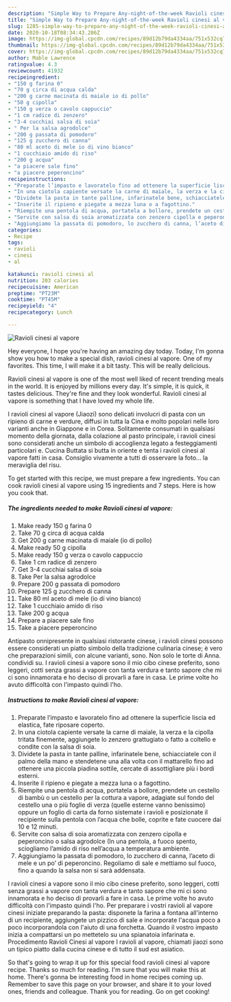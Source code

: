 ```yaml
---
description: "Simple Way to Prepare Any-night-of-the-week Ravioli cinesi al vapore"
title: "Simple Way to Prepare Any-night-of-the-week Ravioli cinesi al vapore"
slug: 1285-simple-way-to-prepare-any-night-of-the-week-ravioli-cinesi-al-vapore
date: 2020-10-18T08:34:43.286Z
image: https://img-global.cpcdn.com/recipes/89d12b79da4334aa/751x532cq70/ravioli-cinesi-al-vapore-recipe-main-photo.jpg
thumbnail: https://img-global.cpcdn.com/recipes/89d12b79da4334aa/751x532cq70/ravioli-cinesi-al-vapore-recipe-main-photo.jpg
cover: https://img-global.cpcdn.com/recipes/89d12b79da4334aa/751x532cq70/ravioli-cinesi-al-vapore-recipe-main-photo.jpg
author: Mable Lawrence
ratingvalue: 4.3
reviewcount: 41932
recipeingredient:
- "150 g farina 0"
- "70 g circa di acqua calda"
- "200 g carne macinata di maiale io di pollo"
- "50 g cipolla"
- "150 g verza o cavolo cappuccio"
- "1 cm radice di zenzero"
- "3-4 cucchiai salsa di soia"
- " Per la salsa agrodolce"
- "200 g passata di pomodoro"
- "125 g zucchero di canna"
- "80 ml aceto di mele io di vino bianco"
- "1 cucchiaio amido di riso"
- "200 g acqua"
- "a piacere sale fino"
- "a piacere peperoncino"
recipeinstructions:
- "Preparate l’impasto e lavoratelo fino ad ottenere la superficie liscia ed elastica, fate riposare coperto."
- "In una ciotola capiente versate la carne di maiale, la verza e la cipolla tritata finemente, aggiungete lo zenzero grattugiato o fatto a coltello e condite con la salsa di soia."
- "Dividete la pasta in tante palline, infarinatele bene, schiacciatele con il palmo della mano e stendetene una alla volta con il mattarello fino ad ottenere una piccola piadina sottile, cercate di assottigliare più i bordi esterni."
- "Inserite il ripieno e piegate a mezza luna o a fagottino."
- "Riempite una pentola di acqua, portatela a bollore, prendete un cestello di bambù o un cestello per la cottura a vapore, adagiate sul fondo del cestello una o più foglie di verza (quelle esterne vanno benissimo) oppure un foglio di carta da forno sistemate i ravioli e posizionate il recipiente sulla pentola con l’acqua che bolle, coprite e fate cuocere dai 10 e 12 minuti."
- "Servite con salsa di soia aromatizzata con zenzero cipolla e peperoncino o salsa agrodolce (In una pentola, a fuoco spento, sciogliamo l’amido di riso nell’acqua a temperatura ambiente."
- "Aggiungiamo la passata di pomodoro, lo zucchero di canna, l’aceto di mele e un po’ di peperoncino. Regoliamo di sale e mettiamo sul fuoco, fino a quando la salsa non si sarà addensata."
categories:
- Recipe
tags:
- ravioli
- cinesi
- al

katakunci: ravioli cinesi al 
nutrition: 203 calories
recipecuisine: American
preptime: "PT23M"
cooktime: "PT45M"
recipeyield: "4"
recipecategory: Lunch

---
```



![Ravioli cinesi al vapore](https://img-global.cpcdn.com/recipes/89d12b79da4334aa/751x532cq70/ravioli-cinesi-al-vapore-recipe-main-photo.jpg)

Hey everyone, I hope you're having an amazing day today. Today, I'm gonna show you how to make a special dish, ravioli cinesi al vapore. One of my favorites. This time, I will make it a bit tasty. This will be really delicious.

Ravioli cinesi al vapore is one of the most well liked of recent trending meals in the world. It is enjoyed by millions every day. It's simple, it is quick, it tastes delicious. They're fine and they look wonderful. Ravioli cinesi al vapore is something that I have loved my whole life.

I ravioli cinesi al vapore (Jiaozi) sono delicati involucri di pasta con un ripieno di carne e verdure, diffusi in tutta la Cina e molto popolari nelle loro varianti anche in Giappone e in Corea. Solitamente consumati in qualsiasi momento della giornata, dalla colazione al pasto principale, i ravioli cinesi sono considerati anche un simbolo di accoglienza legato a festeggiamenti particolari e. Cucina Buttata si butta in oriente e tenta i ravioli cinesi al vapore fatti in casa. Consiglio vivamente a tutti di osservare la foto… la meraviglia del risu.


To get started with this recipe, we must prepare a few ingredients. You can cook ravioli cinesi al vapore using 15 ingredients and 7 steps. Here is how you cook that.

<!--inarticleads1-->

##### The ingredients needed to make Ravioli cinesi al vapore:

1. Make ready 150 g farina 0
1. Take 70 g circa di acqua calda
1. Get 200 g carne macinata di maiale (io di pollo)
1. Make ready 50 g cipolla
1. Make ready 150 g verza o cavolo cappuccio
1. Take 1 cm radice di zenzero
1. Get 3-4 cucchiai salsa di soia
1. Take  Per la salsa agrodolce
1. Prepare 200 g passata di pomodoro
1. Prepare 125 g zucchero di canna
1. Take 80 ml aceto di mele (io di vino bianco)
1. Take 1 cucchiaio amido di riso
1. Take 200 g acqua
1. Prepare a piacere sale fino
1. Take a piacere peperoncino


Antipasto onnipresente in qualsiasi ristorante cinese, i ravioli cinesi possono essere considerati un piatto simbolo della tradizione culinaria cinese; è vero che preparazioni simili, con alcune varianti, sono. Non solo le torte di Anna. condividi su. I ravioli cinesi a vapore sono il mio cibo cinese preferito, sono leggeri, cotti senza grassi a vapore con tanta verdura e tanto sapore che mi ci sono innamorata e ho deciso di provarli a fare in casa. Le prime volte ho avuto difficoltà con l&#39;impasto quindi l&#39;ho. 

<!--inarticleads2-->

##### Instructions to make Ravioli cinesi al vapore:

1. Preparate l’impasto e lavoratelo fino ad ottenere la superficie liscia ed elastica, fate riposare coperto.
1. In una ciotola capiente versate la carne di maiale, la verza e la cipolla tritata finemente, aggiungete lo zenzero grattugiato o fatto a coltello e condite con la salsa di soia.
1. Dividete la pasta in tante palline, infarinatele bene, schiacciatele con il palmo della mano e stendetene una alla volta con il mattarello fino ad ottenere una piccola piadina sottile, cercate di assottigliare più i bordi esterni.
1. Inserite il ripieno e piegate a mezza luna o a fagottino.
1. Riempite una pentola di acqua, portatela a bollore, prendete un cestello di bambù o un cestello per la cottura a vapore, adagiate sul fondo del cestello una o più foglie di verza (quelle esterne vanno benissimo) oppure un foglio di carta da forno sistemate i ravioli e posizionate il recipiente sulla pentola con l’acqua che bolle, coprite e fate cuocere dai 10 e 12 minuti.
1. Servite con salsa di soia aromatizzata con zenzero cipolla e peperoncino o salsa agrodolce (In una pentola, a fuoco spento, sciogliamo l’amido di riso nell’acqua a temperatura ambiente.
1. Aggiungiamo la passata di pomodoro, lo zucchero di canna, l’aceto di mele e un po’ di peperoncino. Regoliamo di sale e mettiamo sul fuoco, fino a quando la salsa non si sarà addensata.


I ravioli cinesi a vapore sono il mio cibo cinese preferito, sono leggeri, cotti senza grassi a vapore con tanta verdura e tanto sapore che mi ci sono innamorata e ho deciso di provarli a fare in casa. Le prime volte ho avuto difficoltà con l&#39;impasto quindi l&#39;ho. Per preparare i vostri ravioli al vapore cinesi iniziate preparando la pasta: disponete la farina a fontana all&#39;interno di un recipiente, aggiungete un pizzico di sale e incorporate l&#39;acqua poco a poco incorporandola con l&#39;aiuto di una forchetta. Quando il vostro impasto inizia a compattarsi un po mettetelo su una spianatoia infarinata e. Procedimento Ravioli Cinesi al vapore I ravioli al vapore, chiamati jiaozi sono un tipico piatto dalla cucina cinese e di tutto il sud est asiatico. 

So that's going to wrap it up for this special food ravioli cinesi al vapore recipe. Thanks so much for reading. I'm sure that you will make this at home. There's gonna be interesting food in home recipes coming up. Remember to save this page on your browser, and share it to your loved ones, friends and colleague. Thank you for reading. Go on get cooking!
